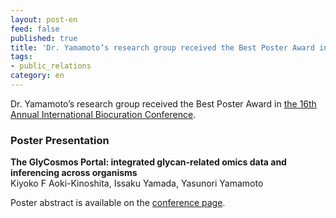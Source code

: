 ```yaml
---
layout: post-en
feed: false
published: true
title: 'Dr. Yamamoto’s research group received the Best Poster Award in the 16th Annual International Biocuration Conference.'
tags:
- public_relations
category: en
---
```

Dr. Yamamoto’s research group received the Best Poster Award  in [the 16th Annual International Biocuration Conference](https://biocuration2023.github.io/).

### Poster Presentation
**The GlyCosmos Portal: integrated glycan-related omics data and inferencing across organisms** <br/>
Kiyoko F Aoki-Kinoshita, Issaku Yamada, Yasunori Yamamoto

Poster abstract is available on the [conference page](https://biocuration2023.github.io/abstracts).
